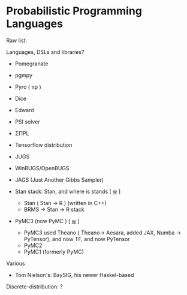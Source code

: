 # Probabilistic Programming Languages

Raw list:

Languages, DSLs and libraries?

* Pomegranate
* pgmpy
* Pyro  ( πρ )
* Dice
* Edward
* PSI solver
* ΣΠPL

* Tensorflow distribution



* JUGS
* WinBUGS/OpenBUGS
* JAGS (Just Another Gibbs Sampler)

* Stan stack: Stan, and where is stands [ [w](https://en.wikipedia.org/wiki/Stan_(software)) ]
   * Stan ( Stan -> R ) (written in C++)
   * BRMS -> Stan -> R stack

* PyMC3 (now PyMC ) [ [w](https://en.wikipedia.org/wiki/PyMC) ]
   * PyMC3 used Theano ( Theano-> Aesara, added JAX, Numba -> PyTensor), and now TF, and now PyTensor
   * PyMC2
   * PyMC1 (formerly PyMC)

Various
* Tom Nielson's: BaySIG, his newer Haskel-based

Discrete-distribution:
?
